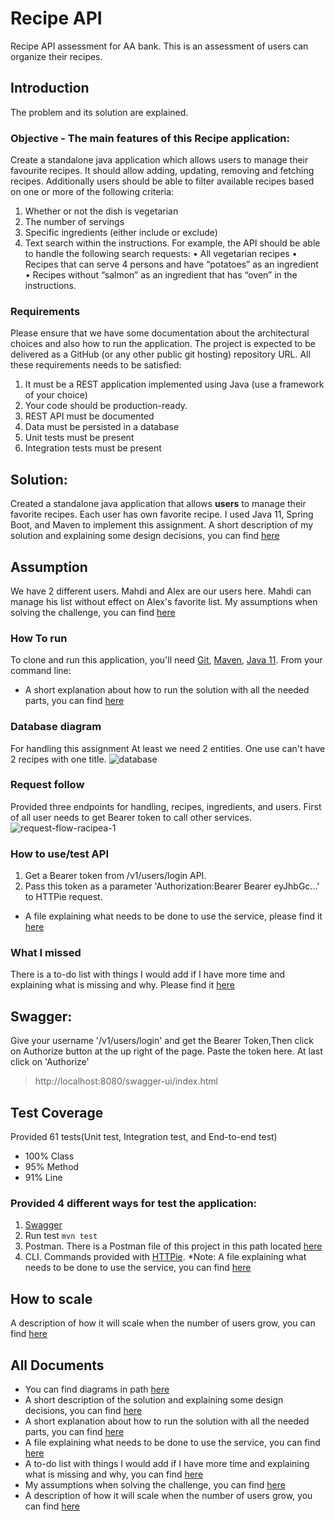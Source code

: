 # Recipe API
Recipe API assessment for AA bank. This is an assessment of users can organize their recipes.

## Introduction
The problem and its solution are explained.

### Objective - The main features of this Recipe application:
Create a standalone java application which allows users to manage their favourite recipes. It should
allow adding, updating, removing and fetching recipes. Additionally users should be able to filter
available recipes based on one or more of the following criteria:
1. Whether or not the dish is vegetarian
2. The number of servings
3. Specific ingredients (either include or exclude)
4. Text search within the instructions.
   For example, the API should be able to handle the following search requests:
   • All vegetarian recipes
   • Recipes that can serve 4 persons and have “potatoes” as an ingredient
   • Recipes without “salmon” as an ingredient that has “oven” in the instructions.

### Requirements
Please ensure that we have some documentation about the architectural choices and also how to
run the application. The project is expected to be delivered as a GitHub (or any other public git
hosting) repository URL.
All these requirements needs to be satisfied:
1. It must be a REST application implemented using Java (use a framework of your choice)
2. Your code should be production-ready.
3. REST API must be documented
4. Data must be persisted in a database
5. Unit tests must be present
6. Integration tests must be present

## Solution:
Created a standalone java application that allows **users** to manage their favorite recipes. Each user has own favorite recipe.
I used Java 11, Spring Boot, and Maven to implement this assignment.
A short description of my solution and explaining some design decisions, you can find [here](solution.md)

## Assumption
We have 2 different users. Mahdi and Alex are our users here. Mahdi can manage his list without effect on Alex's favorite list.
My assumptions when solving the challenge, you can find [here](assumptions.md)

### How To run
To clone and run this application, you'll need [Git](https://git-scm.com), [Maven](https://maven.apache.org/), [Java 11](https://www.oracle.com/technetwork/java/javase/downloads/jdk11-downloads-5066655.html). From your command line:
* A short explanation about how to run the solution with all the needed parts, you can find [here](how_to_run.md)

### Database diagram
For handling this assignment At least we need 2 entities. One use can't have 2 recipes with one title.
![database](https://user-images.githubusercontent.com/8404721/197364029-7958b7f5-7d3a-4606-9c07-90c66f71dc75.jpg)

### Request follow 
Provided three endpoints for handling, recipes, ingredients, and users. First of all user needs to get Bearer token to call other services.
![request-flow-racipea-1](https://user-images.githubusercontent.com/8404721/197363470-8607b704-ae6d-425c-bb4e-1b03548d4e13.jpg)

### How to use/test API
1. Get a Bearer token from /v1/users/login API.
2. Pass this token as a parameter 'Authorization:Bearer Bearer eyJhbGc...' to HTTPie request.
* A file explaining what needs to be done to use the service, please find it [here](how_to_test.md)

### What I missed
There is a to-do list with things I would add if I have more time and explaining what is missing and why. Please find it [here](to_do.md)

## Swagger:
Give your username '/v1/users/login' and get the Bearer Token,Then click on Authorize button at the up right of the page.  Paste the token here. At last click on 'Authorize'
>http://localhost:8080/swagger-ui/index.html

## Test Coverage
Provided 61 tests(Unit test, Integration test, and End-to-end test)
* 100% Class
* 95% Method
* 91% Line

### Provided 4 different ways for test the application:
1. [Swagger](http://localhost:8080/swagger-ui/index.html)
2. Run test `mvn test`
3. Postman. There is a Postman file of this project in this path located [here](postman/recipea.postman_collection.json)
4. CLI. Commands provided with [HTTPie](https://httpie.io/).
*Note: A file explaining what needs to be done to use the service, you can find [here](how_to_test.md)

## How to scale
A description of how it will scale when the number of users grow, you can find [here](scale.md)

## All Documents
* You can find diagrams in path [here](diagram)
* A short description of the solution and explaining some design decisions, you can find [here](solution.md)
* A short explanation about how to run the solution with all the needed parts, you can find [here](how_to_run.md)
* A file explaining what needs to be done to use the service, you can find [here](how_to_test.md)
* A to-do list with things I would add if I have more time and explaining what is missing and why, you can find [here](to_do.md)
* My assumptions when solving the challenge, you can find [here](assumptions.md)
* A description of how it will scale when the number of users grow, you can find [here](scale.md)

